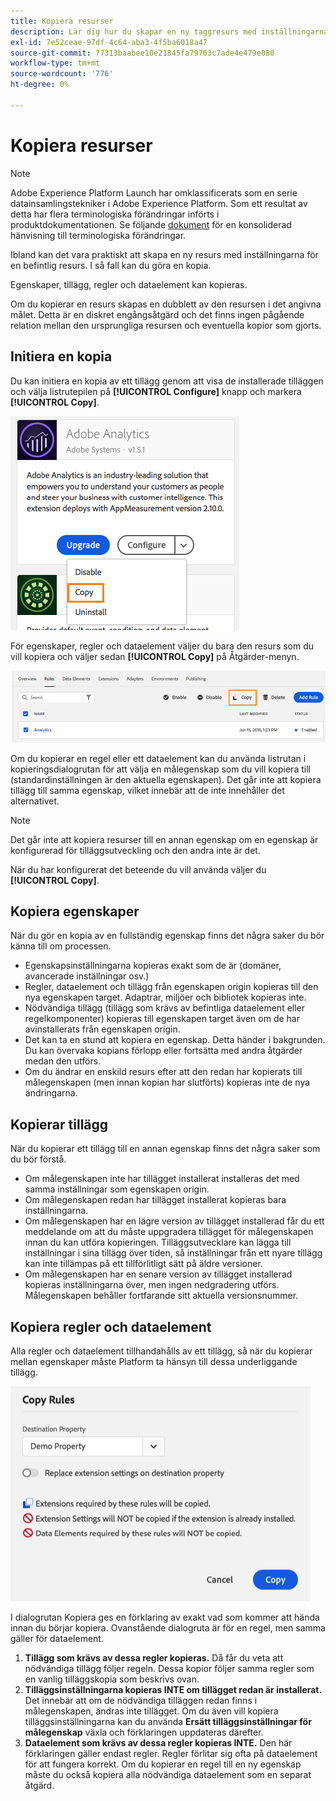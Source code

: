 ```yaml
---
title: Kopiera resurser
description: Lär dig hur du skapar en ny taggresurs med inställningarna för en befintlig taggresurs i Adobe Experience Platform.
exl-id: 7e52ceae-97df-4c64-aba3-4f5ba6018a47
source-git-commit: 77313baabee10e21845fa79763c7ade4e479e080
workflow-type: tm+mt
source-wordcount: '776'
ht-degree: 0%

---
```


# Kopiera resurser

>[!NOTE]
>
>Adobe Experience Platform Launch har omklassificerats som en serie datainsamlingstekniker i Adobe Experience Platform. Som ett resultat av detta har flera terminologiska förändringar införts i produktdokumentationen. Se följande [dokument](../../term-updates.md) för en konsoliderad hänvisning till terminologiska förändringar.

Ibland kan det vara praktiskt att skapa en ny resurs med inställningarna för en befintlig resurs. I så fall kan du göra en kopia.

Egenskaper, tillägg, regler och dataelement kan kopieras.

Om du kopierar en resurs skapas en dubblett av den resursen i det angivna målet. Detta är en diskret engångsåtgärd och det finns ingen pågående relation mellan den ursprungliga resursen och eventuella kopior som gjorts.

## Initiera en kopia

Du kan initiera en kopia av ett tillägg genom att visa de installerade tilläggen och välja listrutepilen på **[!UICONTROL Configure]** knapp och markera **[!UICONTROL Copy]**.

![Kopiera Analytics-tillägget](../../images/copy-initiate-extension.png)

För egenskaper, regler och dataelement väljer du bara den resurs som du vill kopiera och väljer sedan **[!UICONTROL Copy]** på Åtgärder-menyn.

![Kopiera min Analytics-regel](../../images/copy-initiate-rule.png)

Om du kopierar en regel eller ett dataelement kan du använda listrutan i kopieringsdialogrutan för att välja en målegenskap som du vill kopiera till (standardinställningen är den aktuella egenskapen). Det går inte att kopiera tillägg till samma egenskap, vilket innebär att de inte innehåller det alternativet.

>[!NOTE]
>
>Det går inte att kopiera resurser till en annan egenskap om en egenskap är konfigurerad för tilläggsutveckling och den andra inte är det.

När du har konfigurerat det beteende du vill använda väljer du **[!UICONTROL Copy]**.

## Kopiera egenskaper

När du gör en kopia av en fullständig egenskap finns det några saker du bör känna till om processen.

* Egenskapsinställningarna kopieras exakt som de är (domäner, avancerade inställningar osv.)
* Regler, dataelement och tillägg från egenskapen origin kopieras till den nya egenskapen target.  Adaptrar, miljöer och bibliotek kopieras inte.
* Nödvändiga tillägg (tillägg som krävs av befintliga dataelement eller regelkomponenter) kopieras till egenskapen target även om de har avinstallerats från egenskapen origin.
* Det kan ta en stund att kopiera en egenskap.  Detta händer i bakgrunden.  Du kan övervaka kopians förlopp eller fortsätta med andra åtgärder medan den utförs.
* Om du ändrar en enskild resurs efter att den redan har kopierats till målegenskapen (men innan kopian har slutförts) kopieras inte de nya ändringarna.

## Kopierar tillägg

När du kopierar ett tillägg till en annan egenskap finns det några saker som du bör förstå.

* Om målegenskapen inte har tillägget installerat installeras det med samma inställningar som egenskapen origin.
* Om målegenskapen redan har tillägget installerat kopieras bara inställningarna.
* Om målegenskapen har en lägre version av tillägget installerad får du ett meddelande om att du måste uppgradera tillägget för målegenskapen innan du kan utföra kopieringen.  Tilläggsutvecklare kan lägga till inställningar i sina tillägg över tiden, så inställningar från ett nyare tillägg kan inte tillämpas på ett tillförlitligt sätt på äldre versioner.
* Om målegenskapen har en senare version av tillägget installerad kopieras inställningarna över, men ingen nedgradering utförs.  Målegenskapen behåller fortfarande sitt aktuella versionsnummer.

## Kopiera regler och dataelement

Alla regler och dataelement tillhandahålls av ett tillägg, så när du kopierar mellan egenskaper måste Platform ta hänsyn till dessa underliggande tillägg.

![Kopiera en regel till min demoegenskap](../../images/copy-rules-dialog1.png)

I dialogrutan Kopiera ges en förklaring av exakt vad som kommer att hända innan du börjar kopiera. Ovanstående dialogruta är för en regel, men samma gäller för dataelement.

1. **Tillägg som krävs av dessa regler kopieras.** Då får du veta att nödvändiga tillägg följer regeln.  Dessa kopior följer samma regler som en vanlig tilläggskopia som beskrivs ovan.
1. **Tilläggsinställningarna kopieras INTE om tillägget redan är installerat.** Det innebär att om de nödvändiga tilläggen redan finns i målegenskapen, ändras inte tillägget.  Om du även vill kopiera tilläggsinställningarna kan du använda **Ersätt tilläggsinställningar för målegenskap** växla och förklaringen uppdateras därefter.
1. **Dataelement som krävs av dessa regler kopieras INTE.** Den här förklaringen gäller endast regler.  Regler förlitar sig ofta på dataelement för att fungera korrekt.  Om du kopierar en regel till en ny egenskap måste du också kopiera alla nödvändiga dataelement som en separat åtgärd.
